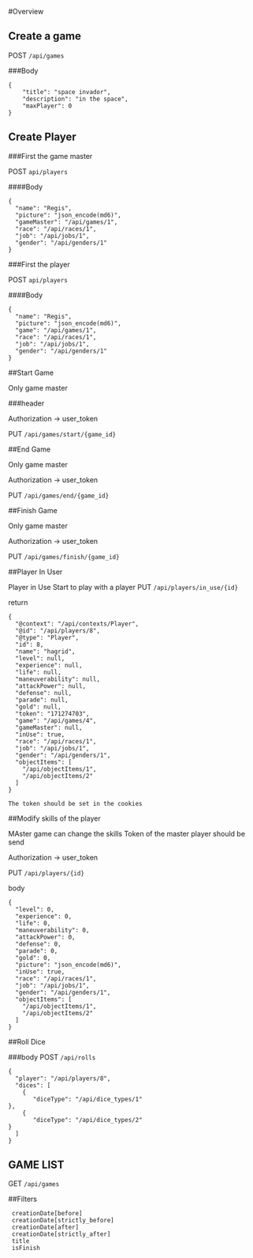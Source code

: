 #Overview


## Create a game

POST `/api/games`

###Body 

    {
        "title": "space invador",
        "description": "in the space",
        "maxPlayer": 0
    }
    
## Create Player

###First the game master

POST `api/players`

####Body

    {
      "name": "Regis",
      "picture": "json_encode(md6)",
      "gameMaster": "/api/games/1",
      "race": "/api/races/1",
      "job": "/api/jobs/1",
      "gender": "/api/genders/1"
    }

###First the player

POST `api/players`

####Body

    {
      "name": "Regis",
      "picture": "json_encode(md6)",
      "game": "/api/games/1",
      "race": "/api/races/1",
      "job": "/api/jobs/1",
      "gender": "/api/genders/1"
    }
    
##Start Game

Only game master

###header

Authorization -> user_token

PUT `/api/games/start/{game_id}`
    
##End Game

Only game master

Authorization -> user_token

PUT `/api/games/end/{game_id}`
    
##Finish Game

Only game master

Authorization -> user_token

PUT `/api/games/finish/{game_id}`
    
##Player In User

Player in Use
Start to play with a player
PUT `/api/players/in_use/{id}`

return

    {
      "@context": "/api/contexts/Player",
      "@id": "/api/players/8",
      "@type": "Player",
      "id": 8,
      "name": "hagrid",
      "level": null,
      "experience": null,
      "life": null,
      "maneuverability": null,
      "attackPower": null,
      "defense": null,
      "parade": null,
      "gold": null,
      "token": "171274703",
      "game": "/api/games/4",
      "gameMaster": null,
      "inUse": true,
      "race": "/api/races/1",
      "job": "/api/jobs/1",
      "gender": "/api/genders/1",
      "objectItems": [
        "/api/objectItems/1",
        "/api/objectItems/2"
      ]
    }
    
    The token should be set in the cookies
    
##Modify skills of the player

MAster game can change the skills
Token of the master player should be send

Authorization -> user_token

PUT `/api/players/{id}`

body

    {
      "level": 0,
      "experience": 0,
      "life": 0,
      "maneuverability": 0,
      "attackPower": 0,
      "defense": 0,
      "parade": 0,
      "gold": 0,
      "picture": "json_encode(md6)",
      "inUse": true,
      "race": "/api/races/1",
      "job": "/api/jobs/1",
      "gender": "/api/genders/1",
      "objectItems": [
        "/api/objectItems/1",
        "/api/objectItems/2"
      ]
    }


##Roll Dice

###body
POST `/api/rolls`

    {
      "player": "/api/players/8",
      "dices": [ 
        {
           "diceType": "/api/dice_types/1"
    },
        {
           "diceType": "/api/dice_types/2"
    }
      ]
    }
    
## GAME LIST
 
 GET `/api/games`
 
##Filters
 
     creationDate[before]	
     creationDate[strictly_before]
     creationDate[after]
     creationDate[strictly_after]
     title
     isFinish
